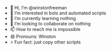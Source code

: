 - 👋 Hi, I’m @winstonfreeman
- 👀 I’m interested in bots and automated scripts
- 🌱 I’m currently learning nothing
- 💞️ I’m looking to collaborate on nothing
- 📫 How to reach me is impossible
- 😄 Pronouns: Winston
- ⚡ Fun fact: just copy other scripts

<!---
winstonfreeman/winstonfreeman is a ✨ special ✨ repository because its `README.md` (this file) appears on your GitHub profile.
You can click the Preview link to take a look at your changes.
--->
